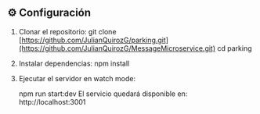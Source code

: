 ## ⚙️ Configuración

1. Clonar el repositorio:
   git clone [https://github.com/JulianQuirozG/parking.git](https://github.com/JulianQuirozG/MessageMicroservice.git)
   cd parking

2. Instalar dependencias:
    npm install

3. Ejecutar el servidor en watch mode:

    npm run start:dev
    El servicio quedará disponible en:
    http://localhost:3001 